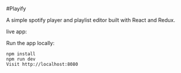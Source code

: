 #Playify

A simple spotify player and playlist editor built with React and Redux. 

live app: 

Run the app locally:

```
npm install
npm run dev
Visit http://localhost:8080
```
